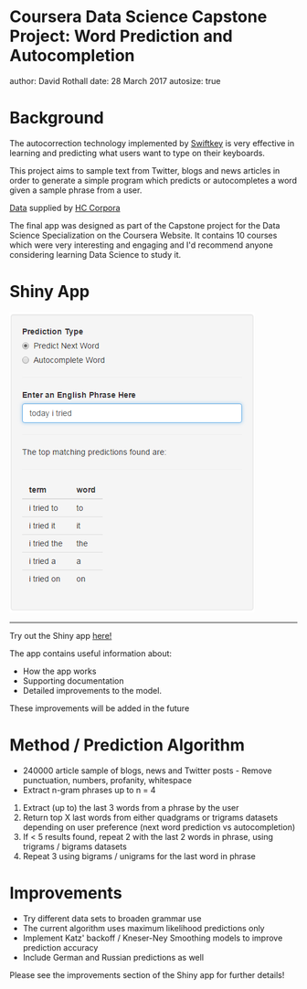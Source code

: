 Coursera Data Science Capstone Project: Word Prediction and Autocompletion
========================================================
author: David Rothall
date: 28 March 2017
autosize: true

Background
========================================================
The autocorrection technology implemented by [Swiftkey](https://swiftkey.com/en) is very effective in learning and predicting what users want to type on their keyboards.

This project aims to sample text from Twitter, blogs and news articles in order to generate a simple program which predicts or autocompletes a word given a sample phrase from a user.

[Data](https://d396qusza40orc.cloudfront.net/dsscapstone/dataset/Coursera-SwiftKey.zip) supplied by [HC Corpora](www.heliohost.org)  

The final app was designed as part of the Capstone project for the Data Science Specialization on the Coursera Website. It contains 10 courses which were very interesting and engaging and I'd recommend anyone considering learning Data Science to study it.

Shiny App
========================================================

![Example of next word predictions using the phrase "today i tried "](ShinyApp.png)

*** 
Try out the Shiny app [here!](https://the-roth.shinyapps.io/Course-10/)

The app contains useful information about:
- How the app works
- Supporting documentation
- Detailed improvements to the model.

These improvements will be added in the future

Method / Prediction Algorithm
========================================================
- 240000 article sample of blogs, news and Twitter posts - Remove punctuation, numbers, profanity, whitespace
- Extract n-gram phrases up to n = 4

1. Extract (up to) the last 3 words from a phrase by the user
2. Return top X last words from either quadgrams or trigrams datasets depending on user preference (next word prediction vs autocompletion)
3. If < 5 results found, repeat 2 with the last 2 words in phrase, using trigrams / bigrams datasets
4. Repeat 3 using bigrams / unigrams for the last word in phrase

Improvements
========================================================
- Try different data sets to broaden grammar use
- The current algorithm uses maximum likelihood predictions only
- Implement Katz' backoff / Kneser-Ney Smoothing models to improve prediction accuracy
- Include German and Russian predictions as well

Please see the improvements section of the Shiny app for further details!
